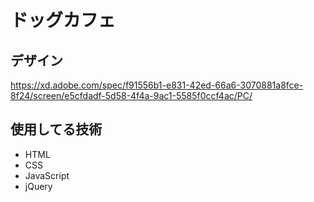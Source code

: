 # ドッグカフェ

## デザイン
https://xd.adobe.com/spec/f91556b1-e831-42ed-66a6-3070881a8fce-8f24/screen/e5cfdadf-5d58-4f4a-9ac1-5585f0ccf4ac/PC/

## 使用してる技術
- HTML
- CSS
- JavaScript
- jQuery

